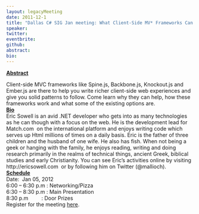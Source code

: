 ```yaml
---
layout: legacyMeeting
date: 2011-12-1
title: "Dallas C# SIG Jan meeting: What Client-Side MV* Frameworks Can Do For You"
speaker:
twitter:
eventbrite:
github:
abstract:
bio:
---
```


<p><strong><span style="text-decoration: underline;">Abstract</span></strong></p>
<div id="_mcePaste">
<div id="_mcePaste">Client-side MVC frameworks like Spine.js, Backbone.js, Knockout.js and Ember.js are there to help you write richer client-side web experiences and give you solid patterns to follow. Come learn why they can help, how these frameworks work and what some of the existing options are.</div>
<div id="_mcePaste"></div>
<div id="_mcePaste"><strong><span style="text-decoration: underline;">Bio</span></strong></div>
<div id="_mcePaste">Eric Sowell is an avid .NET developer who gets into as many technologies as he can though with a focus on the web. He is the development lead for Match.com &nbsp;on the international platform and enjoys writing code which serves up Html millions of times on a daily basis. Eric is the father of three children and the husband of one wife. He also has fish. When not being a geek or hanging with the family, he enjoys reading, writing and doing research primarily in the realms of technical things, ancient Greek, biblical studies and early Christianity. You can see Eric&#8217;s activities online by visiting http://ericsowell.com &nbsp;or by following him on Twitter (@mallioch).</div>
<div id="_mcePaste"></div>
<div id="_mcePaste"><strong><span style="text-decoration: underline;">Schedule</span></strong></div>
<div>Date: &nbsp;Jan 05, 2012</div>
<div id="_mcePaste">6:00 &#8211; 6:30 p.m : Networking/Pizza</div>
<div id="_mcePaste">6:30 &#8211; 8:30 p.m : Main Presentation</div>
<div id="_mcePaste">8:30 p.m &nbsp; &nbsp; &nbsp; &nbsp; : Door Prizes</div>
</div>
<div></div>
<div>Register for the meeting <a href="http://www.eventbrite.com/event/2658564839">here</a>.</div>

